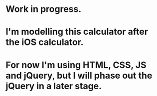 # Work in progress.
# I'm modelling this calculator after the iOS calculator.
# For now I'm using HTML, CSS, JS and jQuery, but I will phase out the jQuery in a later stage.
